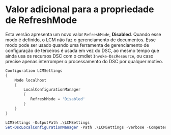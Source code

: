 # Valor adicional para a propriedade de RefreshMode

Esta versão apresenta um novo valor `RefreshMode`, **Disabled**. Quando esse modo é definido, o LCM não faz o gerenciamento de documentos. Esse modo pode ser usado quando uma ferramenta de gerenciamento de configuração de terceiros é usada em vez do DSC, ao mesmo tempo que ainda usa os recursos DSC com o cmdlet `Invoke-DscResource`, ou caso precise apenas interromper o processamento do DSC por qualquer motivo.

```powershell
Configuration LCMSettings
{
    Node localhost
    {
        LocalConfigurationManager
        {
           RefreshMode = 'Disabled'
        }
    }
}

LCMSettings -OutputPath .\LCMSettings
Set-DscLocalConfigurationManager -Path .\LCMSettings -Verbose -ComputerName localhost
```
<!--HONumber=Mar16_HO2-->
